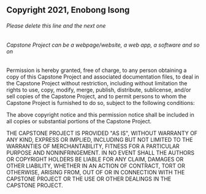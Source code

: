 ## Copyright 2021, Enobong Isong

###### Please delete this line and the next one
###### Capstone Project can be a webpage/website, a web app, a software and so on

Permission is hereby granted, free of charge, to any person obtaining a copy of this Capstone Project and associated documentation files, to deal in the Capstone Project without restriction, including without limitation the rights to use, copy, modify, merge, publish, distribute, sublicense, and/or sell copies of the Capstone Project, and to permit persons to whom the Capstone Project is furnished to do so, subject to the following conditions:

The above copyright notice and this permission notice shall be included in all copies or substantial portions of the Capstone Project.

THE CAPSTONE PROJECT IS PROVIDED "AS IS", WITHOUT WARRANTY OF ANY KIND, EXPRESS OR IMPLIED, INCLUDING BUT NOT LIMITED TO THE WARRANTIES OF MERCHANTABILITY, FITNESS FOR A PARTICULAR PURPOSE AND NONINFRINGEMENT. IN NO EVENT SHALL THE AUTHORS OR COPYRIGHT HOLDERS BE LIABLE FOR ANY CLAIM, DAMAGES OR OTHER LIABILITY, WHETHER IN AN ACTION OF CONTRACT, TORT OR OTHERWISE, ARISING FROM, OUT OF OR IN CONNECTION WITH THE CAPSTONE PROJECT OR THE USE OR OTHER DEALINGS IN THE CAPSTONE PROJECT.
